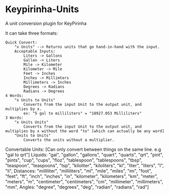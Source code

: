 # Keypirinha-Units
A unit conversion plugin for KeyPirinha

It can take three formats:

	Quick Convert:
		"x Units" --> Returns units that go hand-in-hand with the input.
		Acceptable Inputs:
			Liters -> Gallons
			Gallon -> Liters
			Mile -> Kilometer
			Kilometer -> Mile
			Feet -> Inches
			Inches -> Millimters
			Millimeters -> Inches
			Degrees -> Radians
			Radians -> Degrees
	4 Words:
		"x Units to Units"
			Converts from the input Unit to the output unit, and multiplies by x.
			ex: "5 gal to milliliters" = "18927.053 Milliliters"
	3 Words:
		"x Units Units"
			Converts from the input Unit to the output unit, and multiplies by x without the word "to" [which can actually be any word]
		"Units to Units"
			Converts the units without a multiplier.

Convertable Units: [Can only convert between things on the same line. e.g "gal to qrt"]
	Liquids:
		"gal", "gallon", "gallons", "quart", "quarts", "qrt", "pint", "pints", "cup", "cups", "floz", "tablespoon", "tablespoons", "tbsp", "teaspoon", "teaspoons", "tsp", "kiloliter", "kiloliters", "kl", "liter", "liters", "l", "li",
	Distances:
		"milliliter", "milliliters", "ml", "mile", "miles", "mi", "foot", "feet", "ft", "inch", "inches", "in", "kilometer", "kilometers", "km", "meter", "meters", "m", "centimeter", "centimeters", "cm", "millimeter", "millimeters", "mm",
	Angles:	
		"degree", "degrees", "deg", "radian", "radians", "rad"]
